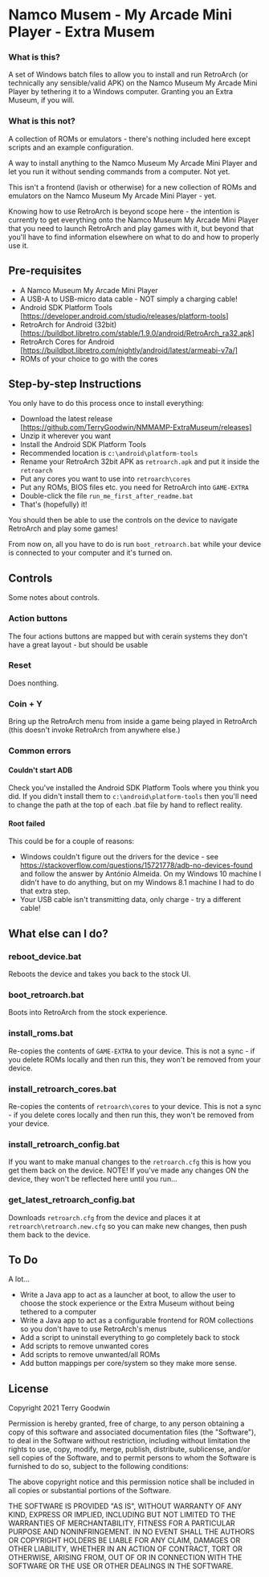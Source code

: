 # Namco Musem - My Arcade Mini Player - Extra Musem

### What is this?

A set of Windows batch files to allow you to install and run RetroArch
(or technically any sensible/valid APK) on the Namco Museum My Arcade Mini
Player by tethering it to a Windows computer. Granting you an Extra Museum,
if you will.

### What is this not?

A collection of ROMs or emulators - there's nothing included here except
scripts and an example configuration.

A way to install anything to the Namco Museum My Arcade Mini Player and let
you run it without sending commands from a computer. Not yet.

This isn't a frontend (lavish or otherwise) for a new collection of ROMs and
emulators on the Namco Museum My Arcade Mini Player - yet.

Knowing how to use RetroArch is beyond scope here - the intention is
currently to get everything onto the Namco Museum My Arcade Mini Player that
you need to launch RetroArch and play games with it, but beyond that you'll
have to find information elsewhere on what to do and how to properly use it.

## Pre-requisites

* A Namco Museum My Arcade Mini Player
* A USB-A to USB-micro data cable - NOT simply a charging cable!
* Android SDK Platform Tools [https://developer.android.com/studio/releases/platform-tools]
* RetroArch for Android (32bit) [https://buildbot.libretro.com/stable/1.9.0/android/RetroArch_ra32.apk]
* RetroArch Cores for Android [https://buildbot.libretro.com/nightly/android/latest/armeabi-v7a/]
* ROMs of your choice to go with the cores

## Step-by-step Instructions

You only have to do this process once to install everything:

* Download the latest release [https://github.com/TerryGoodwin/NMMAMP-ExtraMuseum/releases]
* Unzip it wherever you want
* Install the Android SDK Platform Tools
 * Recommended location is `c:\android\platform-tools`
* Rename your RetroArch 32bit APK as `retroarch.apk` and put it inside the `retroarch`
* Put any cores you want to use into `retroarch\cores`
* Put any ROMs, BIOS files etc. you need for RetroArch into `GAME-EXTRA`
* Double-click the file `run_me_first_after_readme.bat`
* That's (hopefully) it!

You should then be able to use the controls on the device to navigate
RetroArch and play some games!

From now on, all you have to do is run `boot_retroarch.bat` while your
device is connected to your computer and it's turned on.

## Controls

Some notes about controls.

### Action buttons

The four actions buttons are mapped but with cerain systems they don't have
a great layout - but should be usable

### Reset

Does nonthing.

### Coin + Y

Bring up the RetroArch menu from inside a game being played in RetroArch
(this doesn't invoke RetroArch from anywhere else.)

### Common errors

#### Couldn't start ADB

Check you've installed the Android SDK Platform Tools where you think you
did. If you didn't install them to `c:\android\platform-tools` then you'll
need to change the path at the top of each .bat file by hand to reflect
reality.

#### Root failed

This could be for a couple of reasons:

* Windows couldn't figure out the drivers for the device - see https://stackoverflow.com/questions/15721778/adb-no-devices-found and follow the answer by António Almeida. On my Windows 10 machine I didn't have to do anything, but on my Windows 8.1 machine I had to do that extra step.
* Your USB cable isn't transmitting data, only charge - try a different cable!

## What else can I do?

### reboot_device.bat

Reboots the device and takes you back to the stock UI.

### boot_retroarch.bat

Boots into RetroArch from the stock experience.

### install_roms.bat

Re-copies the contents of `GAME-EXTRA` to your device. This is not a sync - if you delete ROMs locally and then run this, they won't be removed from your device.

### install_retroarch_cores.bat

Re-copies the contents of `retroarch\cores` to your device. This is not a sync - if you delete cores locally and then run this, they won't be removed from your device.

### install_retroarch_config.bat

If you want to make manual changes to the `retroarch.cfg` this is how you get them back on the device. NOTE! If you've made any changes ON the device, they won't be reflected here until you run...

### get_latest_retroarch_config.bat

Downloads `retroarch.cfg` from the device and places it at `retroarch\retroarch.new.cfg` so you can make new changes, then push them back to the device.

## To Do

A lot...

* Write a Java app to act as a launcher at boot, to allow the user to choose the stock experience or the Extra Museum without being tethered to a computer
* Write a Java app to act as a configurable frontend for ROM collections so you don't have to use RetroArch's menus
* Add a script to uninstall everything to go completely back to stock
* Add scripts to remove unwanted cores
* Add scripts to remove unwanted/all ROMs
* Add button mappings per core/system so they make more sense.

## License

Copyright 2021 Terry Goodwin

Permission is hereby granted, free of charge, to any person obtaining a copy
of this software and associated documentation files (the "Software"), to
deal in the Software without restriction, including without limitation the
rights to use, copy, modify, merge, publish, distribute, sublicense, and/or
sell copies of the Software, and to permit persons to whom the Software is
furnished to do so, subject to the following conditions:

The above copyright notice and this permission notice shall be included in
all copies or substantial portions of the Software.

THE SOFTWARE IS PROVIDED "AS IS", WITHOUT WARRANTY OF ANY KIND, EXPRESS OR
IMPLIED, INCLUDING BUT NOT LIMITED TO THE WARRANTIES OF MERCHANTABILITY,
FITNESS FOR A PARTICULAR PURPOSE AND NONINFRINGEMENT. IN NO EVENT SHALL THE
AUTHORS OR COPYRIGHT HOLDERS BE LIABLE FOR ANY CLAIM, DAMAGES OR OTHER
LIABILITY, WHETHER IN AN ACTION OF CONTRACT, TORT OR OTHERWISE, ARISING FROM,
OUT OF OR IN CONNECTION WITH THE SOFTWARE OR THE USE OR OTHER DEALINGS IN
THE SOFTWARE.